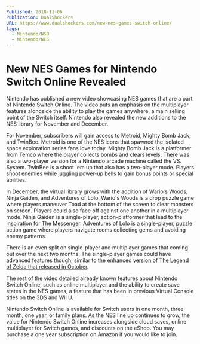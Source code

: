 ```yaml
---
Published: 2018-11-06
Publication: DualShockers
URL: https://www.dualshockers.com/new-nes-games-switch-online/
tags:
  - Nintendo/NSO
  - Nintendo/NES
---
```

# New NES Games for Nintendo Switch Online Revealed

Nintendo has published a new video showcasing NES games that are a part of Nintendo Switch Online. The video puts an emphasis on the multiplayer features alongside the ability to play the games anywhere, a main selling point of the Switch itself. Nintendo also revealed the new additions to the NES library for November and December.

For November, subscribers will gain access to Metroid, Mighty Bomb Jack, and TwinBee. Metroid is one of the NES icons that spawned the isolated space exploration series fans love today. Mighty Bomb Jack is a platformer from Temco where the player collects bombs and clears levels. There was also a two-player version for a Nintendo arcade machine called the VS. System. TwinBee is a shoot 'em up that also has a two-player mode. Players shoot enemies while juggling power-up bells to gain bonus points or special abilities.

In December, the virtual library grows with the addition of Wario's Woods, Ninja Gaiden, and  Adventures of Lolo. Wario's Woods is a drop puzzle game where players maneuver Toad at the bottom of the screen to clear monsters on screen. Players could also face off against one another in a multiplayer mode. Ninja Gaiden is a single-player, action-platformer that lead to the [inspiration for The Messenger](https://www.dualshockers.com/the-messenger-review-pc-switch/).  Adventures of Lolo is a single-player, puzzle action game where players navigate rooms collecting gems and avoiding enemy patterns.

There is an even split on single-player and multiplayer games that coming out over the next two months. The single-player games could have advanced features though, similar to [the enhanced version of The Legend of Zelda that released in October](https://www.dualshockers.com/nintendo-switch-online-october-zelda-special/).

The rest of the video detailed already known features about Nintendo Switch Online, such as online multiplayer and the ability to create save states in the NES games, a feature that has been in previous Virtual Console titles on the 3DS and Wii U.

Nintendo Switch Online is available for Switch users in one month, three month, one year, or family plans. As the NES line up continues to grow, the value for Nintendo Switch Online increases alongside cloud saves, online multiplayer for Switch games, and discounts on the eShop. You may purchase a one year subscription on Amazon if you would like to join.